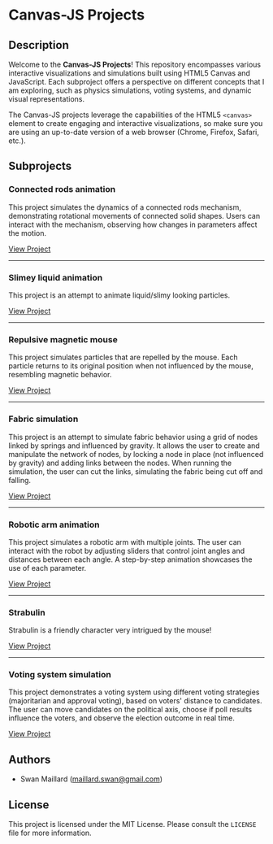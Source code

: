 # Canvas-JS Projects

## Description

Welcome to the **Canvas-JS Projects**! This repository encompasses various interactive visualizations and simulations built using HTML5 Canvas and JavaScript. Each subproject offers a perspective on different concepts that I am exploring, such as physics simulations, voting systems, and dynamic visual representations.

The Canvas-JS projects leverage the capabilities of the HTML5 `<canvas>` element to create engaging and interactive visualizations, so make sure you are using an up-to-date version of a web browser (Chrome, Firefox, Safari, etc.).

## Subprojects

### Connected rods animation

This project simulates the dynamics of a connected rods mechanism, demonstrating rotational movements of connected solid shapes. Users can interact with the mechanism, observing how changes in parameters affect the motion.

[View Project](https://swan-maillard.github.io/canvas-js/bielle.html)

---

### Slimey liquid animation

This project is an attempt to animate liquid/slimy looking particles.

[View Project](https://swan-maillard.github.io/canvas-js/liquid.html)

---

### Repulsive magnetic mouse

This project simulates particles that are repelled by the mouse. Each particle returns to its original position when not influenced by the mouse, resembling magnetic behavior.

[View Project](https://swan-maillard.github.io/canvas-js/magnet.html)

---

### Fabric simulation

This project is an attempt to simulate fabric behavior using a grid of nodes linked by springs and influenced by gravity. It allows the user to create and manipulate the network of nodes, by locking a node in place (not influenced by gravity) and adding links between the nodes. When running the simulation, the user can cut the links, simulating the fabric being cut off and falling.

[View Project](https://swan-maillard.github.io/canvas-js/nappe.html)

---

### Robotic arm animation

This project simulates a robotic arm with multiple joints. The user can interact with the robot by adjusting sliders that control joint angles and distances between each angle. A step-by-step animation showcases the use of each parameter.

[View Project](https://swan-maillard.github.io/canvas-js/robot.html)

---

### Strabulin

Strabulin is a friendly character very intrigued by the mouse!

[View Project](https://swan-maillard.github.io/canvas-js/strabulin.html)

---

### Voting system simulation

This project demonstrates a voting system using different voting strategies (majoritarian and approval voting), based on voters' distance to candidates. The user can move candidates on the political axis, choose if poll results influence the voters, and observe the election outcome in real time.

[View Project](https://swan-maillard.github.io/canvas-js/voting.html)

## Authors

- Swan Maillard (maillard.swan@gmail.com)

## License

This project is licensed under the MIT License. Please consult the `LICENSE` file for more information.
